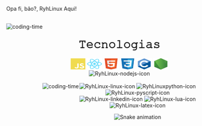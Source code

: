Opa fi, bão?, RyhLinux Aqui!


<div  align="center"> 
  <div style="display: inline_block"><br>
    <img align="left" height="250" alt="coding-time" src="code.gif">
    <h1 align="center"> 𝚃𝚎𝚌𝚗𝚘𝚕𝚘𝚐𝚒𝚊𝚜 </h1>
    <img align="center" height="30" width="40" alt="RyhLinux-js-icon"  src="https://raw.githubusercontent.com/devicons/devicon/master/icons/javascript/javascript-plain.svg">
    <img align="center" height="30" width="40" alt="RyhLinuxx-react-icon" src="https://raw.githubusercontent.com/devicons/devicon/master/icons/react/react-original.svg">
    <img align="center" height="30" width="40" alt="RyhLinux-html-icon" src="https://raw.githubusercontent.com/devicons/devicon/master/icons/html5/html5-original.svg">
    <img align="center" height="30" width="40" alt="RyhLinux-css-icon" src="https://raw.githubusercontent.com/devicons/devicon/master/icons/css3/css3-original.svg">
    <img align="center" height="30" width="40" alt="RyhLinux-c-icon" src="https://raw.githubusercontent.com/devicons/devicon/master/icons/c/c-original.svg">
    <img align="center" height="30" width="40" alt="RyhLinux-nodejs-icon" src="https://raw.githubusercontent.com/devicons/devicon/master/icons/nodejs/nodejs-original.svg">
    <img align="center" height="30" width="40" alt="RyhLinux-nodejs-icon" src="https://raw.githubusercontent.com/jmnote/z-icons/master/svg/cpp.svg">
    
<div  align="center"> 
  <div style="display: inline_block"><br>
    <img align="left" height="250" alt="coding-time" src="code.gif">
    <img alifn="center" height="30" width="40" alt="RyhLinux-linux-icon" src="https://cdn.jsdelivr.net/gh/devicons/devicon@latest/icons/linux/linux-original.svg" />
    <img alifn="center" height="30" width="40" alt="RyhLinuxpython-icon" src="https://cdn.jsdelivr.net/gh/devicons/devicon@latest/icons/python/python-original.svg" />
    <img alifn="center" height="30" width="40" alt="RyhLinux-pyscript-icon" src="https://cdn.jsdelivr.net/gh/devicons/devicon@latest/icons/pyscript/pyscript-original-wordmark.svg" />
    <img alifn="center" height="30" width="40" alt="RyhLinux-linkedin-icon" src="https://cdn.jsdelivr.net/gh/devicons/devicon@latest/icons/linkedin/linkedin-original.svg" />
    <img alifn="center" height="30" width="40" alt="RyhLinux-lua-icon" src="https://cdn.jsdelivr.net/gh/devicons/devicon@latest/icons/lua/lua-original.svg" />  
    <img alifn="center" height="30" width="40" alt="RyhLinux-latex-icon" src="https://cdn.jsdelivr.net/gh/devicons/devicon@latest/icons/latex/latex-original.svg" /> 
                                                                                                                                                                                                                                                                                                                                                                             
<div align=center
  a href=httpsgithub.comRyhLinux
  img height=180em src=httpsgithub-readme-stats.vercel.appapiusername=RyhLinux&show_icons=true&theme=dracula&include_all_commits=true&count_private=true
<img height=180em src=httpsgithub-readme-stats.vercel.appapitop-langsusername=RyhLinux&layout=compact&langs_count=7&theme=dracula
  <div style=display inline_block align=middlebr
  img align=center alt=RyhLinux-Js height=30 width=40 src=httpsraw.githubusercontent.comdeviconsdeviconmastericonsjavascriptjavascript-plain.svg
  img align=center alt=RyhLinux-React height=30 width=40 src=httpsraw.githubusercontent.comdeviconsdeviconmastericonsreactreact-original.svg
  img align=center alt=RyhLinux-HTML height=30 width=40 src=httpsraw.githubusercontent.comdeviconsdeviconmastericonshtml5html5-original.svg
  img align=center alt=RyhLinux-CSS height=30 width=40 src=httpsraw.githubusercontent.comdeviconsdeviconmastericonscss3css3-original.svg
  img align=center alt=RyhLinux-PHP height=30 width=40 src=httpscdn.jsdelivr.netghdeviconsdeviconiconsphpphp-original.svg
  img align=center alt=RyhLinux-BD height=30 width=40 src=httpscdn.jsdelivr.netghdeviconsdeviconiconsmysqlmysql-original-wordmark.svg
  img align=center alt=RyhLinux-Canva height=30 width=40 src=httpscdn.jsdelivr.netghdeviconsdeviconiconscanvacanva-original.svg
<div>



  ![Snake animation](https://github.com/RyhLinux/RyhLinux/blob/output/github-contribution-grid-snake.svg)
